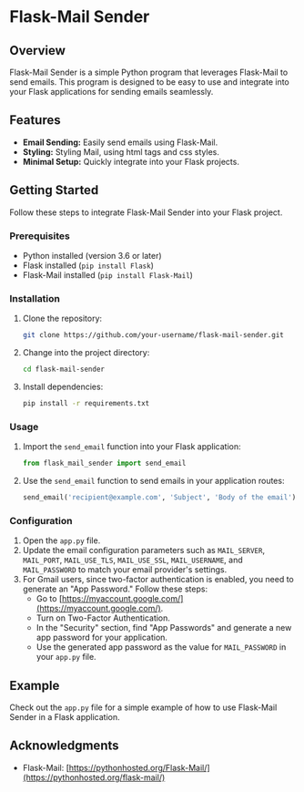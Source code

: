 # Flask-Mail Sender

## Overview

Flask-Mail Sender is a simple Python program that leverages Flask-Mail to send emails. This program is designed to be easy to use and integrate into your Flask applications for sending emails seamlessly.

## Features

- **Email Sending:** Easily send emails using Flask-Mail.
- **Styling:** Styling Mail, using html tags and css styles.
- **Minimal Setup:** Quickly integrate into your Flask projects.

## Getting Started

Follow these steps to integrate Flask-Mail Sender into your Flask project.

### Prerequisites

- Python installed (version 3.6 or later)
- Flask installed (`pip install Flask`)
- Flask-Mail installed (`pip install Flask-Mail`)

### Installation

1. Clone the repository:

    ```bash
    git clone https://github.com/your-username/flask-mail-sender.git
    ```

2. Change into the project directory:

    ```bash
    cd flask-mail-sender
    ```

3. Install dependencies:

    ```bash
    pip install -r requirements.txt
    ```


### Usage

1. Import the `send_email` function into your Flask application:

    ```python
    from flask_mail_sender import send_email
    ```

2. Use the `send_email` function to send emails in your application routes:

    ```python
    send_email('recipient@example.com', 'Subject', 'Body of the email')
    ```

### Configuration

1. Open the `app.py` file.
2. Update the email configuration parameters such as `MAIL_SERVER`, `MAIL_PORT`, `MAIL_USE_TLS`, `MAIL_USE_SSL`, `MAIL_USERNAME`, and `MAIL_PASSWORD` to match your email provider's settings.
3. For Gmail users, since two-factor authentication is enabled, you need to generate an "App Password." Follow these steps:
    - Go to [https://myaccount.google.com/](https://myaccount.google.com/).
    - Turn on Two-Factor Authentication.
    - In the "Security" section, find "App Passwords" and generate a new app password for your application.
    - Use the generated app password as the value for `MAIL_PASSWORD` in your `app.py` file.
  
   
## Example

Check out the `app.py` file for a simple example of how to use Flask-Mail Sender in a Flask application.

## Acknowledgments

- Flask-Mail: [https://pythonhosted.org/Flask-Mail/](https://pythonhosted.org/flask-mail/)
